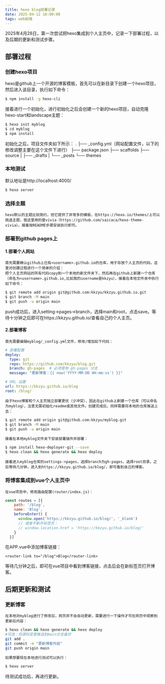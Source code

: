 ```yaml
---
title: hexo blog部署记录
date: 2025-04-12 16:00:00
tags: web前端
---
```

2025年4月28日，第一次尝试把hexo集成到个人主页中，记录一下部署过程，以及后期的更新和测试步骤。

## 部署过程

### 创建hexo项目
hexo是github上一个开源的博客模板，首先可以在新目录下创建一个hexo项目，然后进入该目录，执行如下命令：
``` bash
$ npm install -g hexo-cli
```
接着进行一个初始化，进行初始化之后会创建一个新的hexo项目，自动克隆hexo-start和landscape主题：
``` bash
$ hexo init myblog
$ cd myblog
$ npm install
```
初始化之后，项目文件夹如下所示：
.
├── _config.yml（网站配置文件，以下的修改调整主要在这个文件下进行）
├── package.json
├── scaffolds
├── source
|   ├── _drafts
|   └── _posts
└── themes


### 本地测试
默认地址是http://localhost:4000/
``` bash
$ hexo server
```

### 选择主题
    hexo默认的主题比较简约，但它提供了非常多的模板，在https://hexo.io/themes/上可以挑选主题，我这里用的是vivia（https://github.com/saicaca/hexo-theme-vivia）。接着按README步骤安装执行即可。

### 部署到github pages上
#### 1.部署个人网站
    首先需要确认github上已有<username>.github.io的仓库，用于存放个人主页的代码。这里对创建过程进行一个简单的介绍：
    把个人主页网站的所有代码copy到一个本地的新文件夹下，然后再在github上新建一个仓库（命名为<username>.github.io,比如我的username是kkzyu），接着在本地文件夹中执行如下命令：
``` bash
$ git remote add origin git@github.com:kkzyu/kkzyu.github.io.git
$ git branch -M main
$ git push -u origin main
```
push成功后，进入setting->pages->branch，选择main和root，点击save。等待十分钟之后即可在https://kkzyu.github.io/查看自己的个人主页。

#### 2.部署博客
    首先需要编辑myblog/_config.yml文件，修改/增加如下代码：
    
``` yaml
# 部署配置
deploy:
  type: git
  repo: https://github.com/kkzyu/blog.git 
  branch: gh-pages  # 必须使用 gh-pages 分支
  message: "更新博客：{{ now('YYYY-MM-DD HH:mm:ss') }}"

# URL 设置
url: https://kkzyu.github.io/blog
root: /blog/
```
    由于hexo博客和个人主页独立部署更优（少冲突），因此在github上新建一个仓库（可以命名为myblog），注意无需初始化readme或其他文件。创建完成后，同样需要将本地的仓库推送上去：
``` bash
$ git remote add origin git@github.com:kkzyu/myblog.git
$ git branch -M main
$ git push -u origin main
```  
    接着在本地myblog文件夹下安装部署插件并部署：
``` bash
$ npm install hexo-deployer-git --save
$ hexo clean && hexo generate && hexo deploy
```
    接着进入myblog仓库的settings->pages，选择branch为gh-pages，选择root目录。之后等待几分钟，进入到https://kkzyu.github.io/blog/，即可看到自己的博客。

### 将博客集成到vue个人主页中
    在vue项目中，修改路由配置(router/index.js)：
``` js
const routes = [{
    path: '/blog',
    name: 'Blog',
    beforeEnter() {
      window.open('https://kkzyu.github.io/blog/', '_blank')
      // 或者不新开标签页：
      // window.location.href = 'https://kkzyu.github.io/blog/'
    }
  }]
```
在APP.vue中添加博客链接：
``` vue
<router-link to="/blog">Blog</router-link>
```
等待几分钟之后，即可在vue项目中看到博客链接，点击后会在新标签页打开博客。

## 后期更新和测试
### 更新博客
    在本地对myblog进行了修改后，网页并不会自动更新，需要进行一下操作才可在网页中观察到更新后内容：
``` bash
$ hexo clean && hexo generate && hexo deploy
#可选：将源码变更推送到main分支备份
git add .
git commit -m "更新博客内容"
git push origin main
```
    如果想要现在本地进行测试可以执行：
``` bash
$ hexo server
```
待测试成功后，再进行更新。